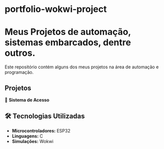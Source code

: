 # portfolio-wokwi-project
# Meus Projetos de automação, sistemas embarcados, dentre outros. 

Este repositório contém alguns dos meus projetos na área de automação e programação.  

##  Projetos  
🔹 **Sistema de Acesso**  

## 🛠️ Tecnologias Utilizadas  
- **Microcontroladores:** ESP32 
- **Linguagens:** C 
- **Simulações:** Wokwi 
